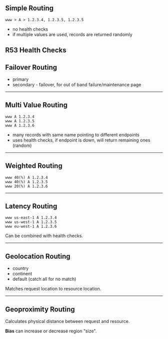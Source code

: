 ## Simple Routing

```www > A > 1.2.3.4, 1.2.3.5, 1.2.3.5```
- no health checks
- if multiple values are used, records are returned randomly


## R53 Health Checks

## Failover Routing
- primary
- secondary - failover, for out of band failure/maintenance page

<hr>

## Multi Value Routing
```
www A 1.2.3.4
www A 1.2.3.5
www A 1.2.3.6
```
- many records with same name pointing to different endpoints
- uses health checks, if endpoint is down, will return remaining ones (random)

<hr>

## Weighted Routing
```
www 40(%) A 1.2.3.4
www 40(%) A 1.2.3.5
www 20(%) A 1.2.3.6
```
<hr>

## Latency Routing
```
www us-east-1 A 1.2.3.4
www us-west-1 A 1.2.3.5
www eu-west-1 A 1.2.3.6
```
Can be combined with health checks.

<hr>

## Geolocation Routing
- country
- continent
- default (catch all for no match)

Matches request location to resource location.

<hr>

## Geoproximity Routing
Calculates physical distance between request and resource. 

<strong>Bias</strong> can increase or decrease region "size".